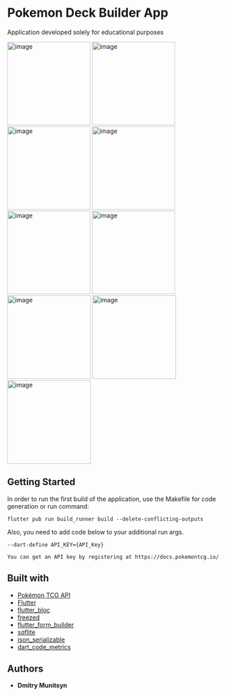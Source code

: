 # Pokemon   Deck Builder App

Application developed solely for educational purposes

<img width="191" alt="image" src="https://user-images.githubusercontent.com/62154729/165142035-9f71a03e-a07b-4ffc-9943-f8e7f3c541a1.png"> <img width="191" alt="image" src="https://user-images.githubusercontent.com/62154729/165142200-ce6a1f57-adb4-47cc-8671-b91f3b420105.png">
 <img width="191" alt="image" src="https://user-images.githubusercontent.com/62154729/165142095-fccec982-81fa-4692-ab7e-a0d03c271747.png"> <img width="191" alt="image" src="https://user-images.githubusercontent.com/62154729/165142305-a0f87c21-59cd-430e-bf73-6fca0b1dc4e3.png"> <img width="191" alt="image" src="https://user-images.githubusercontent.com/62154729/165142337-a70fc87c-f9e2-4d22-b318-95f2852d2981.png"> <img width="191" alt="image" src="https://user-images.githubusercontent.com/62154729/165142394-05dfeb8a-7df5-46de-ab3f-45c37be96e62.png"> <img width="192" alt="image" src="https://user-images.githubusercontent.com/62154729/165143560-71a72102-acc3-4f12-8573-f83afa9ac06a.png">
 <img width="192" alt="image" src="https://user-images.githubusercontent.com/62154729/165143350-034d1cec-4621-404d-9f8a-5265e44f0894.png"> <img width="192" alt="image" src="https://user-images.githubusercontent.com/62154729/165143418-b3ad4b94-8e44-4e4b-9600-ef6c0398495b.png">









## Getting Started

In order to run the first build of the application, use the Makefile for code generation or run command:

```
flutter pub run build_runner build --delete-conflicting-outputs
```
Also, you need to add code below to your additional run args.

```
--dart-define API_KEY={API_Key}

You can get an API key by registering at https://docs.pokemontcg.io/
```

## Built with

* [Pokémon TCG API](https://docs.pokemontcg.io/)
* [Flutter](https://flutter.dev/)
* [flutter_bloc](https://pub.dev/packages/flutter_bloc)
* [freezed](https://pub.dev/packages/freezed)
* [flutter_form_builder](https://pub.dev/packages/flutter_form_builder)
* [sqflite](https://pub.dev/packages/sqflite)
* [json_serializable](https://pub.dev/packages/json_serializable)
* [dart_code_metrics](https://pub.dev/packages/dart_code_metrics)


## Authors

* **Dmitry Munitsyn**
